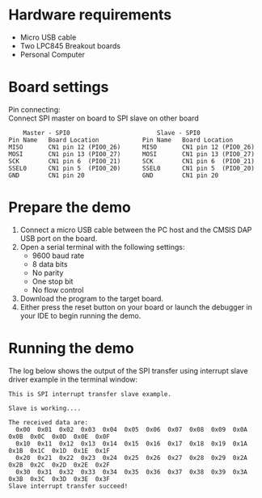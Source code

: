 Hardware requirements
=====================
- Micro USB cable
- Two LPC845 Breakout boards
- Personal Computer

Board settings
==============
Pin connecting:  
Connect SPI master on board to SPI slave on other board
~~~~~~~~~~~~~~~~~~~~~~~~~~~~~~~~~~~~~~~~~~~~~~~~~~~~~~~~~~~~~~~~~~~~
    Master - SPI0                        Slave - SPI0
Pin Name   Board Location            Pin Name   Board Location
MISO       CN1 pin 12 (PIO0_26)      MISO       CN1 pin 12 (PIO0_26)
MOSI       CN1 pin 13 (PIO0_27)      MOSI       CN1 pin 13 (PIO0_27)
SCK        CN1 pin 6  (PIO0_21)      SCK        CN1 pin 6  (PIO0_21)
SSEL0      CN1 pin 5  (PIO0_20)      SSEL0      CN1 pin 5  (PIO0_20)
GND        CN1 pin 20                GND        CN1 pin 20
~~~~~~~~~~~~~~~~~~~~~~~~~~~~~~~~~~~~~~~~~~~~~~~~~~~~~~~~~~~~~~~~~~~~

Prepare the demo
================
1.  Connect a micro USB cable between the PC host and the CMSIS DAP USB port on the board.
2.  Open a serial terminal with the following settings:
    - 9600 baud rate
    - 8 data bits
    - No parity
    - One stop bit
    - No flow control
3.  Download the program to the target board.
4.  Either press the reset button on your board or launch the debugger in your IDE to begin running the demo.

Running the demo
================
The log below shows the output of the SPI transfer using interrupt slave driver example in the terminal window:
~~~~~~~~~~~~~~~~~~~~~~~~~~~~~~~~~~~
This is SPI interrupt transfer slave example.

Slave is working....

The received data are:
  0x00  0x01  0x02  0x03  0x04  0x05  0x06  0x07  0x08  0x09  0x0A  0x0B  0x0C  0x0D  0x0E  0x0F
  0x10  0x11  0x12  0x13  0x14  0x15  0x16  0x17  0x18  0x19  0x1A  0x1B  0x1C  0x1D  0x1E  0x1F
  0x20  0x21  0x22  0x23  0x24  0x25  0x26  0x27  0x28  0x29  0x2A  0x2B  0x2C  0x2D  0x2E  0x2F
  0x30  0x31  0x32  0x33  0x34  0x35  0x36  0x37  0x38  0x39  0x3A  0x3B  0x3C  0x3D  0x3E  0x3F
Slave interrupt transfer succeed!

~~~~~~~~~~~~~~~~~~~~~~~~~~~~~~~~~~~
